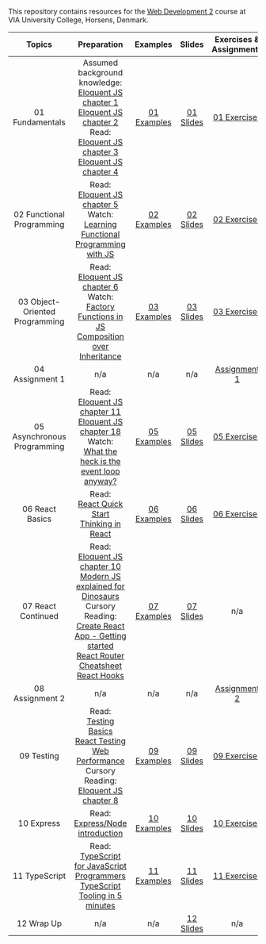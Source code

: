 This repository contains resources for the [Web Development 2](https://en.via.dk/tmh-courses/web-development-2?education=ict) course at VIA University College, Horsens, Denmark.

|             Topics             |                                                                                                                                                                                                                                                          Preparation                                                                                                                                                                                                                                                           |                                                Examples                                                 |                                                      Slides                                                       |                                          Exercises & Assignments                                          |
| :----------------------------: | :----------------------------------------------------------------------------------------------------------------------------------------------------------------------------------------------------------------------------------------------------------------------------------------------------------------------------------------------------------------------------------------------------------------------------------------------------------------------------------------------------------------------------: | :-----------------------------------------------------------------------------------------------------: | :---------------------------------------------------------------------------------------------------------------: | :-------------------------------------------------------------------------------------------------------: |
|        01 Fundamentals         |                                                                                 Assumed background knowledge:<br>[Eloquent JS chapter 1](https://eloquentjavascript.net/01_values.html) <br> [Eloquent JS chapter 2](https://eloquentjavascript.net/02_program_structure.html)<br>Read:<br> [Eloquent JS chapter 3](https://eloquentjavascript.net/03_functions.html)<br> [Eloquent JS chapter 4](https://eloquentjavascript.net/04_data.html)                                                                                 |         [01 Examples](https://github.com/KasperKnop/WEB2/tree/main/01%20Fundamentals/examples)          | [01 Slides](https://docs.google.com/presentation/d/1Pt7p_jVs_f19y2Brz2vfnDHysALUBBTZT4TvyD3ke6k/edit?usp=sharing) |         [01 Exercises](https://github.com/KasperKnop/WEB2/blob/main/01%20Fundamentals/README.md)          |
|   02 Functional Programming    |                                                                                                                                                                          Read:<br>[Eloquent JS chapter 5](https://eloquentjavascript.net/05_higher_order.html) <br> Watch:<br>[Learning Functional Programming with JS](https://youtu.be/e-5obm1G_FY)                                                                                                                                                                          |   [02 Examples](https://github.com/KasperKnop/WEB2/tree/main/02%20Functional%20Programming/examples)    | [02 Slides](https://docs.google.com/presentation/d/120lyQV8o8p3Ndbv6Fmr3NF17uf609U2DLg2YBU5hcC0/edit?usp=sharing) |   [02 Exercises](https://github.com/KasperKnop/WEB2/blob/main/02%20Functional%20Programming/README.md)    |
| 03 Object-Oriented Programming |                                                                                                                                                     Read:<br>[Eloquent JS chapter 6](https://eloquentjavascript.net/06_object.html) <br> Watch:<br>[Factory Functions in JS](https://youtu.be/ImwrezYhw4w)<br>[Composition over Inheritance](https://youtu.be/wfMtDGfHWpA)                                                                                                                                                     | [03 Examples](https://github.com/KasperKnop/WEB2/tree/main/03%20Object-Oriented%20Programming/examples) | [03 Slides](https://docs.google.com/presentation/d/1A7b7sQONUwwPSoU4JQPGJ7zcmgCOn0R3UCFO721XaQE/edit?usp=sharing) | [03 Exercises](https://github.com/KasperKnop/WEB2/blob/main/03%20Object-Oriented%20Programming/README.md) |
|        04 Assignment 1         |                                                                                                                                                                                                                                                              n/a                                                                                                                                                                                                                                                               |                                                   n/a                                                   |                                                        n/a                                                        |        [Assignment 1](https://github.com/KasperKnop/WEB2/blob/main/04%20Assignment%201/README.md)         |
|  05 Asynchronous Programming   |                                                                                                                                        Read:<br>[Eloquent JS chapter 11](https://eloquentjavascript.net/11_async.html) <br>[Eloquent JS chapter 18](https://eloquentjavascript.net/18_http.html) <br> Watch:<br>[What the heck is the event loop anyway?](https://youtu.be/8aGhZQkoFbQ)                                                                                                                                        |  [05 Examples](https://github.com/KasperKnop/WEB2/tree/main/05%20Asynchronous%20Programming/examples)   | [05 Slides](https://docs.google.com/presentation/d/1Ub44_nMvruR8rNXBL7uZJm41lZn0X-GOLY92LHl2BAg/edit?usp=sharing) |  [05 Exercises](https://github.com/KasperKnop/WEB2/blob/main/05%20Asynchronous%20Programming/README.md)   |
|        06 React Basics         |                                                                                                                                                                                                   Read:<br>[React Quick Start](https://react.dev/learn) <br> [Thinking in React](https://react.dev/learn/thinking-in-react)                                                                                                                                                                                                    |        [06 Examples](https://github.com/KasperKnop/WEB2/tree/main/06%20React%20Basics/examples)         | [06 Slides](https://docs.google.com/presentation/d/1nYdj828juqxQCgGaTA3f9A4a7MHNKdK9NCvq_jYeH_s/edit?usp=sharing) |        [06 Exercises](https://github.com/KasperKnop/WEB2/blob/main/06%20React%20Basics/README.md)         |
|       07 React Continued       | Read:<br>[Eloquent JS chapter 10](https://eloquentjavascript.net/10_modules.html) <br> [Modern JS explained for Dinosaurs](https://medium.com/the-node-js-collection/modern-javascript-explained-for-dinosaurs-f695e9747b70) <br> Cursory Reading:<br> [Create React App - Getting started](https://create-react-app.dev/docs/getting-started/) <br> [React Router Cheatsheet](https://www.codecademy.com/learn/learn-react-router/modules/learn-react-router/cheatsheet) <br>[React Hooks](https://react.dev/reference/react) |       [07 Examples](https://github.com/KasperKnop/WEB2/tree/main/07%20React%20Continued/examples)       | [07 Slides](https://docs.google.com/presentation/d/12qeTjSsr5jEbi0Pggba5-XgHfZWVMNDWvM6Lh8lw0Es/edit?usp=sharing) |                                                    n/a                                                    |
|        08 Assignment 2         |                                                                                                                                                                                                                                                              n/a                                                                                                                                                                                                                                                               |                                                   n/a                                                   |                                                        n/a                                                        |        [Assignment 2](https://github.com/KasperKnop/WEB2/blob/main/08%20Assignment%202/README.md)         |
|           09 Testing           |                                                               Read:<br>[Testing Basics](https://www.theodinproject.com/lessons/node-path-javascript-testing-basics) <br> [React Testing](https://testing-library.com/docs/react-testing-library/intro/) <br> [Web Performance](https://developer.mozilla.org/en-US/docs/Learn/Performance/What_is_web_performance) <br>Cursory Reading:<br>[Eloquent JS chapter 8](https://eloquentjavascript.net/08_error.html)                                                               |            [09 Examples](https://github.com/KasperKnop/WEB2/tree/main/09%20Testing/examples)            | [09 Slides](https://docs.google.com/presentation/d/1GLVVf1-iOrw8hMOcpzNoJPa0RvMQ1g0NEag-81xvSWg/edit?usp=sharing) |            [09 Exercises](https://github.com/KasperKnop/WEB2/blob/main/09%20Testing/README.md)            |
|           10 Express           |                                                                                                                                                                                                  Read:<br>[Express/Node introduction](https://developer.mozilla.org/en-US/docs/Learn/Server-side/Express_Nodejs/Introduction)                                                                                                                                                                                                  |            [10 Examples](https://github.com/KasperKnop/WEB2/tree/main/10%20Express/examples)            | [10 Slides](https://docs.google.com/presentation/d/19UwYMfMKxDOjCxtyK72N2XOQsNy7RGYIUjJgZXwbotM/edit?usp=sharing) |            [10 Exercises](https://github.com/KasperKnop/WEB2/blob/main/10%20Express/README.md)            |
|         11 TypeScript          |                                                                                                                                     Read:<br>[TypeScript for JavaScript Programmers](https://www.typescriptlang.org/docs/handbook/typescript-in-5-minutes.html) <br> [TypeScript Tooling in 5 minutes](https://www.typescriptlang.org/docs/handbook/typescript-tooling-in-5-minutes.html)                                                                                                                                      |          [11 Examples](https://github.com/KasperKnop/WEB2/tree/main/11%20TypeScript/examples)           | [11 Slides](https://docs.google.com/presentation/d/1NFNHM4ysZTpion09mpz5NVHBnVVIOkp3K3U1Zo2Ms7c/edit?usp=sharing) |          [11 Exercises](https://github.com/KasperKnop/WEB2/blob/main/11%20TypeScript/README.md)           |
|           12 Wrap Up           |                                                                                                                                                                                                                                                              n/a                                                                                                                                                                                                                                                               |                                                   n/a                                                   | [12 Slides](https://docs.google.com/presentation/d/1YkFWsJ6v6_f1i2Gjk3EW0G6636LVzk7iQ0jUL1gtqHo/edit?usp=sharing) |                                                    n/a                                                    |
